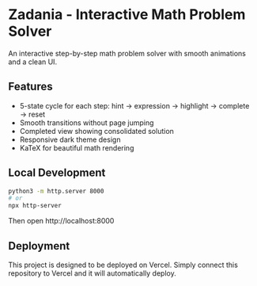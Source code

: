 # Zadania - Interactive Math Problem Solver

An interactive step-by-step math problem solver with smooth animations and a clean UI.

## Features

- 5-state cycle for each step: hint → expression → highlight → complete → reset
- Smooth transitions without page jumping
- Completed view showing consolidated solution
- Responsive dark theme design
- KaTeX for beautiful math rendering

## Local Development

```bash
python3 -m http.server 8000
# or
npx http-server
```

Then open http://localhost:8000

## Deployment

This project is designed to be deployed on Vercel. Simply connect this repository to Vercel and it will automatically deploy.